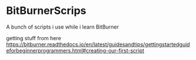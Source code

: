 # BitBurnerScrips

A bunch of scripts i use while i learn BitBurner


getting stuff from here https://bitburner.readthedocs.io/en/latest/guidesandtips/gettingstartedguideforbeginnerprogrammers.html#creating-our-first-script

